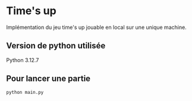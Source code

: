 # Time's up

Implémentation du jeu time's up jouable en local sur une unique machine.

## Version de python utilisée
Python 3.12.7

## Pour lancer une partie
`python main.py`
